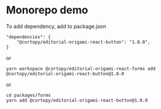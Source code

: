# Monorepo demo

To add dependency, add to package.json

```
"dependencies": {
    "@cortopy/editorial-origami-react-button": "1.0.0",
}
```

or

```
yarn workspace @cortopy/editorial-origami-react-forms add @cortopy/editorial-origami-react-button@1.0.0
```

or

```
cd packages/forms
yarn add @cortopy/editorial-origami-react-button@1.0.0
```
